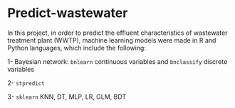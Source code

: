 # Predict-wastewater

In this project, in order to predict the effluent characteristics of wastewater treatment plant (WWTP), machine learning models were made in R and Python languages, which include the following:

1- Bayesian network: `bnlearn` continuous variables and `bnclassify` discrete variables

2- `stpredict`

3- `sklearn` KNN, DT, MLP, LR, GLM, BDT
